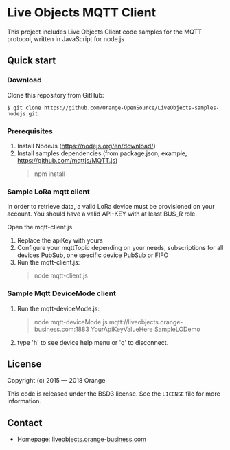 # Live Objects MQTT Client

This project includes Live Objects Client code samples for the MQTT protocol, written in JavaScript for node.js

## Quick start

### Download

Clone this repository from GitHub:

```
$ git clone https://github.com/Orange-OpenSource/LiveObjects-samples-nodejs.git
```

### Prerequisites

1. Install NodeJs (https://nodejs.org/en/download/)
2. Install samples dependencies (from package.json, example, https://github.com/mqttjs/MQTT.js)
    > npm install


### Sample LoRa mqtt client

In order to retrieve data, a valid LoRa device must be provisioned on your account. You should have a valid API-KEY with at least BUS_R role.

Open the mqtt-client.js

1. Replace the apiKey with yours
2. Configure your mqttTopic depending on your needs, subscriptions for all devices PubSub, one specific device PubSub or FIFO
3. Run the mqtt-client.js:
    > node mqtt-client.js


### Sample Mqtt DeviceMode client

1. Run the mqtt-deviceMode.js:
    > node mqtt-deviceMode.js mqtt://liveobjects.orange-business.com:1883 YourApiKeyValueHere SampleLODemo
2. type 'h' to see device help menu or 'q' to disconnect.


## License

Copyright (c) 2015 — 2018 Orange

This code is released under the BSD3 license. See the `LICENSE` file for more information.

## Contact

* Homepage: [liveobjects.orange-business.com](https://liveobjects.orange-business.com/)
